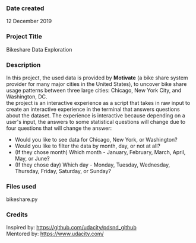### Date created
12 December 2019

### Project Title
Bikeshare Data Exploration

### Description
In this project, the used data is provided by __Motivate__ (a bike share system provider for many major cities in the United States),
to uncover bike share usage patterns between three large cities: Chicago, New York City, and Washington, DC.  
the project is an interactive experience as a script that takes in raw input to create an interactive experience in the terminal
that answers questions about the dataset. The experience is interactive because depending on a user's input,
the answers to some statistical questions will change due to four questions   that will change the answer:
- Would you like to see data for Chicago, New York, or Washington?
- Would you like to filter the data by month, day, or not at all?
- (If they chose month) Which month - January, February, March, April, May, or June?
- (If they chose day) Which day - Monday, Tuesday, Wednesday, Thursday, Friday, Saturday, or Sunday?

### Files used
bikeshare.py

### Credits
Inspired by: https://github.com/udacity/pdsnd_github  
Mentored by: https://www.udacity.com/

